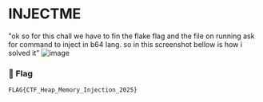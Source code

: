 # INJECTME

"ok so for this chall we have to fin the flake flag and the file on running ask for command to inject in b64 lang. so in this screenshot bellow is how i solved it"
![image](https://github.com/user-attachments/assets/3d486479-0441-4685-a337-9940b977e43f)

### 🏁 Flag  
```
FLAG{CTF_Heap_Memory_Injection_2025}

```
